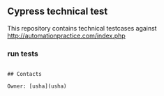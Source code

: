 ## Cypress technical test

This repository contains technical testcases against http://automationpractice.com/index.php

### run tests

``````

## Contacts

Owner: [usha](usha)